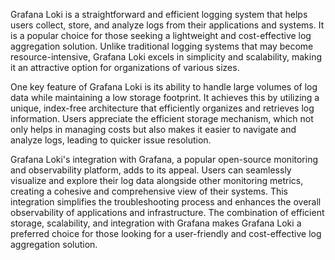 Grafana Loki is a straightforward and efficient logging system that helps users collect, store, and analyze logs from their applications and systems. It is a popular choice for those seeking a lightweight and cost-effective log aggregation solution. Unlike traditional logging systems that may become resource-intensive, Grafana Loki excels in simplicity and scalability, making it an attractive option for organizations of various sizes.

One key feature of Grafana Loki is its ability to handle large volumes of log data while maintaining a low storage footprint. It achieves this by utilizing a unique, index-free architecture that efficiently organizes and retrieves log information. Users appreciate the efficient storage mechanism, which not only helps in managing costs but also makes it easier to navigate and analyze logs, leading to quicker issue resolution.

Grafana Loki's integration with Grafana, a popular open-source monitoring and observability platform, adds to its appeal. Users can seamlessly visualize and explore their log data alongside other monitoring metrics, creating a cohesive and comprehensive view of their systems. This integration simplifies the troubleshooting process and enhances the overall observability of applications and infrastructure. The combination of efficient storage, scalability, and integration with Grafana makes Grafana Loki a preferred choice for those looking for a user-friendly and cost-effective log aggregation solution.
